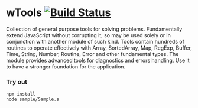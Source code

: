 
# wTools [![Build Status](https://travis-ci.org/Wandalen/wTools.svg?branch=master)](https://travis-ci.org/Wandalen/wTools)

Collection of general purpose tools for solving problems. Fundamentally extend JavaScript without corrupting it, so may be used solely or in conjunction with another module of such kind. Tools contain hundreds of routines to operate effectively with Array, SortedArray, Map, RegExp, Buffer, Time, String, Number, Routine, Error and other fundamental types. The module provides advanced tools for diagnostics and errors handling. Use it to have a stronger foundation for the application.

### Try out
```
npm install
node sample/Sample.s
```























































































































